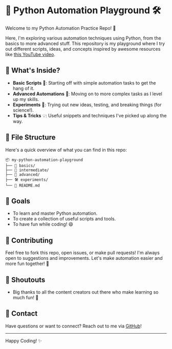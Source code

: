 
# 🐍 Python Automation Playground 🛠️

Welcome to my Python Automation Practice Repo! 🎉

Here, I'm exploring various automation techniques using Python, from the basics to more advanced stuff. This repository is my playground where I try out different scripts, ideas, and concepts inspired by awesome resources like [this YouTube video](https://www.youtube.com/watch?v=PXMJ6FS7llk&t=200s). 

## 🚀 What's Inside?

- **Basic Scripts** 📝: Starting off with simple automation tasks to get the hang of it.
- **Advanced Automations** 🔧: Moving on to more complex tasks as I level up my skills.
- **Experiments** 🧪: Trying out new ideas, testing, and breaking things (for science!).
- **Tips & Tricks** 💡: Useful snippets and techniques I've picked up along the way.

## 📂 File Structure

Here's a quick overview of what you can find in this repo:

```
📦 my-python-automation-playground
├── 🐣 basics/
├── 🧩 intermediate/
├── 🧠 advanced/
├── 🛠️ experiments/
└── 📝 README.md
```

## 🎯 Goals

- To learn and master Python automation.
- To create a collection of useful scripts and tools.
- To have fun while coding! 😄

## 🤝 Contributing

Feel free to fork this repo, open issues, or make pull requests! I'm always open to suggestions and improvements. Let's make automation easier and more fun together! 🥳

## 📢 Shoutouts

- Big thanks to all the content creators out there who make learning so much fun! 🙌

## 📧 Contact

Have questions or want to connect? Reach out to me via [GitHub](https://github.com/pyPrarthan)!

---

Happy Coding! ✨
